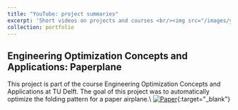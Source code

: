 ```yaml
---
title: "YouTube: project summaries"
excerpt: 'Short videos on projects and courses <br/><img src="/images/you_proj.png" alt="drawing" width="500"/>'
collection: portfolio
---
```


Engineering Optimization Concepts and Applications: Paperplane
-
This project is part of the course Engineering Optimization Concepts and Applications at TU Delft.
The goal of this project was to automatically optimize the folding pattern for a paper airplane.\\
[![Paper](https://img.youtube.com/vi/8Hy7yl3XPO0/0.jpg)](https://www.youtube.com/watch?v=8Hy7yl3XPO0){:target="_blank"}
